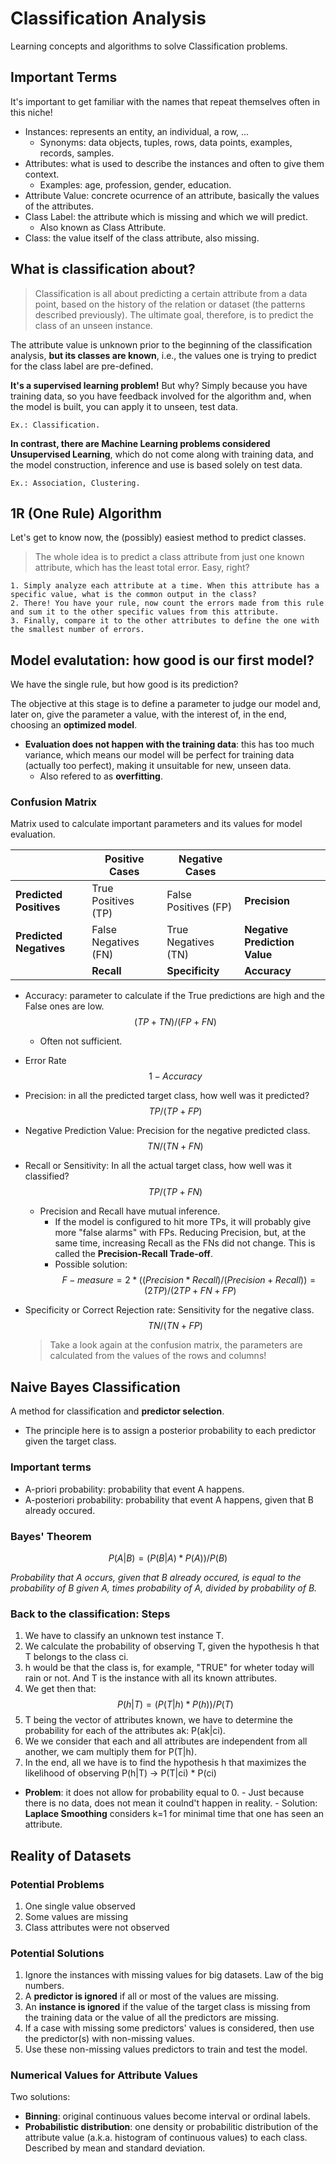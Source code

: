 # Classification Analysis
Learning concepts and algorithms to solve Classification problems.

## Important Terms

It's important to get familiar with the names that repeat themselves often in this niche!

- Instances: represents an entity, an individual, a row, ...
    - Synonyms: data objects, tuples, rows, data points, examples, records, samples.
- Attributes: what is used to describe the instances and often to give them context.
    - Examples: age, profession, gender, education.
- Attribute Value: concrete ocurrence of an attribute, basically the values of the attributes.
- Class Label: the attribute which is missing and which we will predict.
    - Also known as Class Attribute.
- Class: the value itself of the class attribute, also missing.

## What is classification about?

> Classification is all about predicting a certain attribute from a data point, based on the history of the relation or dataset (the patterns described previously). The ultimate goal, therefore, is to predict the class of an unseen instance.

The attribute value is unknown prior to the beginning of the classification analysis, **but its classes are known**, i.e., the values one is trying to predict for the class label are pre-defined.

**It's a supervised learning problem!** But why? Simply because you have training data, so you have feedback involved for the algorithm and, when the model is built, you can apply it to unseen, test data.
    
    Ex.: Classification.

**In contrast, there are Machine Learning problems considered Unsupervised Learning**, which do not come along with training data, and the model construction, inference and use is based solely on test data.
    
    Ex.: Association, Clustering.
    
## 1R (One Rule) Algorithm

Let's get to know now, the (possibly) easiest method to predict classes.

> The whole idea is to predict a class attribute from just one known attribute, which has the least total error. Easy, right?

    1. Simply analyze each attribute at a time. When this attribute has a specific value, what is the common output in the class? 
    2. There! You have your rule, now count the errors made from this rule and sum it to the other specific values from this attribute. 
    3. Finally, compare it to the other attributes to define the one with the smallest number of errors.
    
## Model evalutation: how good is our first model?

We have the single rule, but how good is its prediction?

The objective at this stage is to define a parameter to judge our model and, later on, give the parameter a value, with the interest of, in the end, choosing an **optimized model**.

- **Evaluation does not happen with the training data**: this has too much variance, which means our model will be perfect for training data (actually too perfect), making it unsuitable for new, unseen data.
    - Also refered to as **overfitting**.
    
### Confusion Matrix

Matrix used to calculate important parameters and its values for model evaluation.

|                        | Positive Cases   | Negative Cases            |                                |
| -----------            | -----------      | -----------               | -----------                    |
|**Predicted Positives** | True Positives (TP)   | False Positives (FP) | **Precision**                  |
|**Predicted Negatives** | False Negatives (FN)  | True Negatives (TN)  | **Negative Prediction Value**  |
|                        | **Recall**            | **Specificity**      | **Accuracy**                   |
- Accuracy: parameter to calculate if the True predictions are high and the False ones are low.
    $$ (TP + TN) / (FP + FN) $$
    - Often not sufficient.
- Error Rate
    $$ 1 - Accuracy $$
- Precision: in all the predicted target class, how well was it predicted?
    $$ TP / (TP + FP) $$
- Negative Prediction Value: Precision for the negative predicted class.
    $$ TN / (TN + FN) $$
- Recall or Sensitivity: In all the actual target class, how well was it classified?
    $$ TP / (TP + FN) $$
    - Precision and Recall have mutual inference.
        - If the model is configured to hit more TPs, it will probably give more "false alarms" with FPs. Reducing Precision, but, at the same time, increasing Recall as the FNs did not change. This is called the **Precision-Recall Trade-off**.
        - Possible solution: $$ F-measure = 2*((Precision * Recall)/(Precision + Recall))  = (2TP) / (2TP + FN + FP) $$
- Specificity or Correct Rejection rate: Sensitivity for the negative class.
    $$ TN / (TN + FP) $$

    > Take a look again at the confusion matrix, the parameters are calculated from the values of the rows and columns!
    
## Naive Bayes Classification

A method for classification and **predictor selection**.

- The principle here is to assign a posterior probability to each predictor given the target class.

### Important terms

- A-priori probability: probability that event A happens.
- A-posteriori probability: probability that event A happens, given that B already occured.

### Bayes' Theorem

$$ P(A|B) = (P(B|A) * P(A)) / P(B) $$

*Probability that A occurs, given that B already occured, is equal to the probability of B given A, times probability of A, divided by probability of B.*

### Back to the classification: Steps

1. We have to classify an unknown test instance T.
2. We calculate the probability of observing T, given the hypothesis h that T belongs to the class ci.
3. h would be that the class is, for example, "TRUE" for wheter today will rain or not. And T is the instance with all its known attributes.
4. We get then that:
        $$ P(h|T) = (P(T|h) * P(h)) / P(T) $$
5. T being the vector of attributes known, we have to determine the probability for each of the attributes ak: P(ak|ci).
6. We we consider that each and all attributes are independent from all another, we cam multiply them for P(T|h).
7. In the end, all we have is to find the hypothesis h that maximizes the likelihood of observing P(h|T) -> P(T|ci) * P(ci)
        
- **Problem**: it does not allow for probability equal to 0.
        - Just because there is no data, does not mean it coulnd't happen in reality.
        - Solution: **Laplace Smoothing** considers k=1 for minimal time that one has seen an attribute.

## Reality of Datasets

### Potential Problems

1. One single value observed
2. Some values are missing
3. Class attributes were not observed

### Potential Solutions

1. Ignore the instances with missing values for big datasets. Law of the big numbers.
2. A **predictor is ignored** if all or most of the values are missing.
3. An **instance is ignored** if the value of the target class is missing from the training data or the value of all the predictors are missing.
4. If a case with missing some predictors' values is considered, then use the predictor(s) with non-missing values.
5. Use these non-missing values predictors to train and test the model.

### Numerical Values for Attribute Values

Two solutions:

- **Binning**: original continuous values become interval or ordinal labels.
- **Probabilistic distribution**: one density or probabilitic distribution of the attribute value (a.k.a. histogram of continuous values) to each class. Described by mean and standard deviation.


